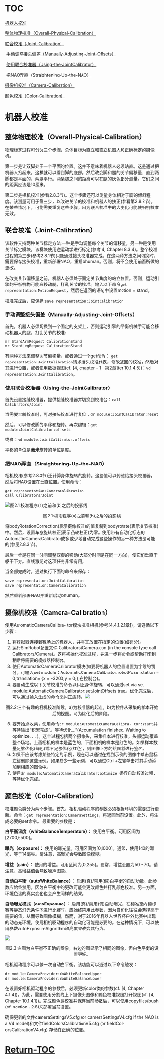 # TOC

[机器人校准](#机器人校准)

[整体物理校准（Overall-Physical-Calibration）](#整体物理校准（Overall-Physical-Calibration）)

[联合校准（Joint-Calibration）](#联合校准（Joint-Calibration）)

​	[手动调整接头偏差（Manually-Adjusting-Joint-Offsets）](#手动调整接头偏差（Manually-Adjusting-Joint-Offsets）)

​	[使用联合校准器（Using-the-JointCalibrator）](#使用联合校准器（Using-the-JointCalibrator）)

​	[把NAO弄直（Straightening-Up-the-NAO）](#把NAO弄直（Straightening-Up-the-NAO）)

[摄像机校准（Camera-Calibration）](#摄像机校准（Camera-Calibration）)

[颜色校准（Color-Calibration）](#颜色校准（Color-Calibration）)


# 机器人校准

## 整体物理校准（Overall-Physical-Calibration）

物理标定过程可分为三个步骤，总体目标为直立和直立机器人和正确标定的摄像机。

第一步是让双脚处于一个平面的位置。这并不意味着机器人必须站直。这是通过把机器人抬起来，这样就可以看到脚的底部。然后改变脚和腿的关节偏移量，直到两脚都是平面的，两腿平行。两条腿之间的距离可以在腿的灰色部分测量。它们之间的距离应该是10厘米。

第二步是相机校准(参看2.8.3节)。这个步骤还可以测量身体相对于脚的倾斜程度。该测量可用于第三步，以改进关节的校准和机器人的扶正(参看第2.8.2节)。在某些情况下，可能需要重复这些步骤，因为联合校准中的大变化可能使相机校准无效。

## 联合校准（Joint-Calibration）

该软件支持两种关节标定方法:一种是手动调整每个关节的偏移量，另一种是使用关节标定模块，该模块使用逆运动学进行标定(参考 4, Chapter 8.3.4)。整个校准过程的第三步(参考2.8.1节)只能通过接头校准器完成。在这两种方法之间切换时，需要保存接头校准，重新部署NAO，重启bhuman。否则，将不会使用前面所做的更改。

在改变关节偏移量之前，机器人必须处于固定关节角度的站立位置。否则，运动引擎的平衡机构可能会移动腿，打乱关节的校准。输入以下命令`get representation:MotionRequest`，然后在返回的语句中设置motion = stand。

校准完成后，应保存:`save representation:JointCalibration`

### 手动调整接头偏差（Manually-Adjusting-Joint-Offsets）

首先，机器人必须切换到一个固定的支架上，否则运动引擎的平衡机械手可能会移动机器人的腿，打乱关节的校准:

```
mr StandArmRequest CalibrationStand 
mr StandLegRequest CalibrationStand
```

有两种方法来调整关节偏移量。或者通过一个get命令： `get representation:JointCalibration`请求接头校准代表，修改返回的校准，然后对其进行设置，或者使用数据视图(cf. [4, chapter - 1，第2章]ter 10.1.4.5])：`vd representation:JointCalibration`。

### 使用联合校准器（Using-the-JointCalibrator）

首先设置接缝校准器，提供接缝校准器并切换到校准台：`call Calibrators/Joint`

当需要全新校准时，可对接头校准进行复位：`dr module:JointCalibrator:reset`

然后，可以修改脚的平移和旋转。再次编辑：`get module:JointCalibrator:offsets`

或者：`vd module:JointCalibrator:offsets`

平移的单位是**毫米**旋转的单位是度。

### 把NAO弄直（Straightening-Up-the-NAO）

相机校准(参考2.8.3节)还计算身体旋转的旋转。这些值可以传递给接头校准器，然后将NAO设置在垂直位置。使用命令：

```c
get representation:CameraCalibration 
call Calibrators/Joint
```

![图2.1:校准程序(a)之前和(b)之后的投影线](https://wx3.sinaimg.cn/mw690/006wR0dcly1fzc50cngirj31760j04qp.jpg)

<center>图2.1:校准程序(a)之前和(b)之后的投影线</center>

将bodyRotationCorrection(表示摄像校准)的值复制到bodyrotate(表示关节校准)中。然后，设置车身旋转校正(表示凸轮校正)为零。使用带有自动化标志的AutomaticCameraCalibrator或多或少地自动完成这些操作的另一种方法是可能的(参见2.8.3节)。

最后一步是在同一时间调整双脚的移动(大部分时间是在同一方向)，使它们垂直于躯干下方。直线激光对这项任务非常有用。

当全部完成时，通过执行下面的命令来保存：

```c
save representation:JointCalibration 
save representation:CameraCalibration
```

然后重新部署NAO并重新启动bhuman。

## 摄像机校准（Camera-Calibration）

使用AutomaticCameraCalibra- tor模块校准相机(参考[4,4.1.2.1章])，请遵循以下步骤：

1. 将模拟器连接到赛场上的机器人，并将其放置在指定的位置(如罚分)。
2. 运行SimRobot配置文件 Calibrators/Camera.con (in the console type call Calibrators/Camera)。这将初始化校准过程，并进一步将命令或帮助打印到稍后将需要的模拟器控制台。
3. 使用AutomaticCameraCalibrator模块(如要将机器人的位置设置为字段的罚分，可输入set module：AutomaticCameraCalibrator:robotPose rotation = 0;translation= {x = -3200;y = 0;};在控制台)。
4. 要自动生成以下关节校准的命令以纠正身体旋转，可以通过set via set module:AutomaticCameraCalibrator:setJointOffsets true。优化完成后，可以通过输入生成的命令来纠正旋转。![](https://wx3.sinaimg.cn/mw690/006wR0dcly1fzc58np4q6j318k0cq7re.jpg)

<center>图2.2:三个有趣的相机校准阶段。a)为校准器的起点。b)为控件从采集的样本开始后的视图。c)为优化后的阶段。</center>

5. 要开始点收集，使用命令`dr module:AutomaticCameraCalibra-
   tor:start`并等待输出“积累完成”。等待优化…”(Accumulation finished. Waiting to optimize. . . )。这个过程包括两个摄像头，采集样本进行校准，头部运动覆盖整个场地。上面相机的样本是蓝色的，下面相机的样本是红色的。如果样本数量足够优化(绿色)或不足够优化(红色)，则图像上方的绘图将进行签名。
6. 如果不应该考虑某些特定的示例，现在可以通过在找到示例的图像中单击鼠标左键删除这些示例。如果缺少一些示例，可以通过Ctrl +左键单击将其手动添加到相应的图像中。
7. 使用`dr module:AutomaticCameraCalibrator:optimize `运行自动校准过程，等待优化完成。

## 颜色校准（Color-Calibration）

校准颜色类分为两个步骤。首先，相机驱动程序的参数必须根据环境的需要进行更新。命令：`get representation:CameraSettings`，将返回当前设置。此外，将生成必要的set命令。
最重要的参数是：

**白平衡温度（whiteBalanceTemperature）：** 使用白平衡。可用区间为[2700,6500]。

**曝光（exposure）：** 使用的曝光量。可用区间为[0,1000]。通常，使用140的曝光，等于14毫秒。请注意，高曝光会导致图像模糊。

**增益（gain）：** 使用的增益。可用区间为[0,255]。通常，增益设置为50 - 70。请注意，高增益值会导致噪声图像。

**自动白平衡（autoWhiteBalance）：** 启用(真)/禁用(假)白平衡的自动功能。此参数应始终禁用，因为白平衡中的更改可能会更改颜色并打乱颜色校准。另一方面，环境色温的真实变化也会产生同样的结果。

**自动曝光模式（autoExposure）：** 启用(真)/禁用(假)自动曝光。在标准室内锦标赛等静态灯光条件下进行比赛时，应始终禁用此参数，因为自动化往往会选择高于需要的值，从而导致图像模糊。然而，对于2016年机器人世界杯户外比赛中出现的动态光环境，使用相机驱动程序的自动化可能是必要的。在这种情况下，可以使用参数autoExposureAlgorithm和亮度来改变其行为。

![](https://wx3.sinaimg.cn/mw690/006wR0dcly1fzc5gtu88nj315o0g87wh.jpg)

<center>图2.3:左图为白平衡不正确的图像。右边的图显示了相同的图像，但白色平衡的设置更好。</center>

相机驱动程序可以做一次自动白平衡。该功能可以通过以下命令触发：

```c
dr module:CameraProvider:doWhiteBalanceUpper 
dr module:CameraProvider:doWhiteBalanceLower
```

在设置好相机驱动程序的参数后，必须更新color类的参数(cf. [4, Chapter 4.1.4])。为此，需要使用分割的上下摄像头图像和颜色校准视图打开视图(cf. [4, Chapter 10.1.4.1])。完成颜色类校准并保存当前参数后，可以使用copyfiles/bush (cf. section . 2.5)来部署当前设置。

确保更新的文件cameraSettingsV5.cfg (or cameraSettingsV4.cfg if the NAO is a V4 model)和文件fieldColorsCalibrationV5.cfg (or fieldCol- orsCalibrationV4.cfg) 存储在正确的位置。

# [Return-TOC](#TOC)

